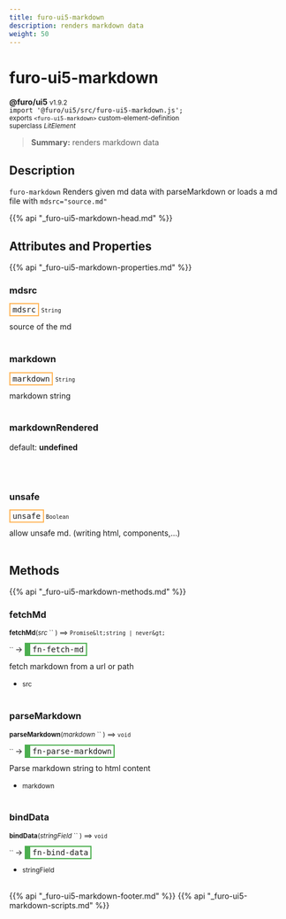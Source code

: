 ```yaml
---
title: furo-ui5-markdown
description: renders markdown data
weight: 50
---
```


# furo-ui5-markdown
**@furo/ui5** <small>v1.9.2</small>
<br>`import '@furo/ui5/src/furo-ui5-markdown.js';`<small>
<br>exports `<furo-ui5-markdown>` custom-element-definition
<br>superclass *LitElement*</small>

> **Summary:** renders markdown data

## Description

`furo-markdown`
 Renders given md data with parseMarkdown or loads a md file with `mdsrc="source.md"`

{{% api "_furo-ui5-markdown-head.md" %}}

## Attributes and Properties
{{% api "_furo-ui5-markdown-properties.md" %}}



### **mdsrc**

<span  style="border-width:2px; border-style: solid;border-color:  rgb(255, 182, 91);font-family:monospace; padding:2px 4px;">mdsrc</span>
<small>`String` </small>

source of the md
<br><br>

### **markdown**

<span  style="border-width:2px; border-style: solid;border-color:  rgb(255, 182, 91);font-family:monospace; padding:2px 4px;">markdown</span>
<small>`String` </small>

markdown string
<br><br>





### **markdownRendered**
default: **undefined**</small>


<br><br>

### **unsafe**

<span  style="border-width:2px; border-style: solid;border-color:  rgb(255, 182, 91);font-family:monospace; padding:2px 4px;">unsafe</span>
<small>`Boolean` </small>

allow unsafe md. (writing html, components,...)
<br><br>

## Methods
{{% api "_furo-ui5-markdown-methods.md" %}}




### **fetchMd**
<small>**fetchMd**(*src* `` ) ⟹ `Promise&lt;string | never&gt;`</small>

<small>`` </small> →
<span  style="border-width:2px 2px 2px 10px; border-style: solid;border-color:  rgb(76, 175, 80);font-family:monospace; padding:2px 4px;">fn-fetch-md</span>

fetch markdown from a url or path

- <small>src </small>
<br><br>

### **parseMarkdown**
<small>**parseMarkdown**(*markdown* `` ) ⟹ `void`</small>

<small>`` </small> →
<span  style="border-width:2px 2px 2px 10px; border-style: solid;border-color:  rgb(76, 175, 80);font-family:monospace; padding:2px 4px;">fn-parse-markdown</span>

Parse markdown string to html content

- <small>markdown </small>
<br><br>

### **bindData**
<small>**bindData**(*stringField* `` ) ⟹ `void`</small>

<small>`` </small> →
<span  style="border-width:2px 2px 2px 10px; border-style: solid;border-color:  rgb(76, 175, 80);font-family:monospace; padding:2px 4px;">fn-bind-data</span>



- <small>stringField </small>
<br><br>







{{% api "_furo-ui5-markdown-footer.md" %}}
{{% api "_furo-ui5-markdown-scripts.md" %}}
